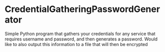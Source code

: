 # CredentialGatheringPasswordGenerator
Simple Python program that gathers your credentials for any service that requires username and password, and then generates a password. Would like to also output this information to a file that will then be encrypted
